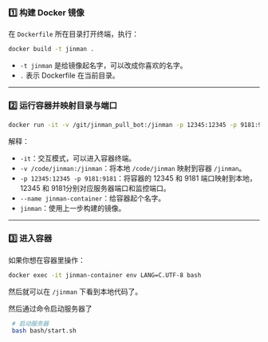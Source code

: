 
### 1️⃣ 构建 Docker 镜像

在 `Dockerfile` 所在目录打开终端，执行：

```bash
docker build -t jinman .
```

* `-t jinman` 是给镜像起名字，可以改成你喜欢的名字。
* `.` 表示 Dockerfile 在当前目录。

---

### 2️⃣ 运行容器并映射目录与端口

```bash
docker run -it -v /git/jinman_pull_bot:/jinman -p 12345:12345 -p 9181:9181 --name jinman-container jinman bash
```

解释：

* `-it`：交互模式，可以进入容器终端。
* `-v /code/jinman:/jinman`：将本地 `/code/jinman` 映射到容器 `/jinman`。
* `-p 12345:12345 -p 9181:9181`：将容器的 12345 和 9181 端口映射到本地，12345 和 9181分别对应服务器端口和监控端口。
* `--name jinman-container`：给容器起个名字。
* `jinman`：使用上一步构建的镜像。

---

### 3️⃣ 进入容器

如果你想在容器里操作：

```bash
docker exec -it jinman-container env LANG=C.UTF-8 bash
```

然后就可以在 `/jinman` 下看到本地代码了。

然后通过命令启动服务器了
```bash
 # 启动服务器
 bash bash/start.sh
```
